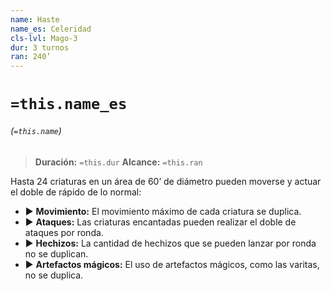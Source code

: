```yaml
---
name: Haste
name_es: Celeridad
cls-lvl: Mago-3
dur: 3 turnos
ran: 240’
---
```

# `=this.name_es`
###### (`=this.name`)

>**Duración:** `=this.dur`
>**Alcance:** `=this.ran`

Hasta 24 criaturas en un área de 60’ de diámetro pueden moverse y actuar el doble de rápido de lo normal:
- ▶ **Movimiento:** El movimiento máximo de cada criatura se duplica.
- ▶ **Ataques:** Las criaturas encantadas pueden realizar el doble de ataques por ronda.
- ▶ **Hechizos:** La cantidad de hechizos que se pueden lanzar por ronda no se duplican.
- ▶ **Artefactos mágicos:** El uso de artefactos mágicos, como las varitas, no se duplica.